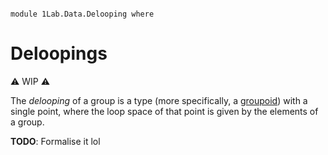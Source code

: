 ```

module 1Lab.Data.Delooping where
```

# Deloopings

⚠️ WIP ⚠️

The _delooping_ of a group is a type (more specifically, a [groupoid])
with a single point, where the loop space of that point is given by the
elements of a group.

[groupoid]: 1Lab.HLevel.html#isGroupoid

**TODO**: Formalise it lol
